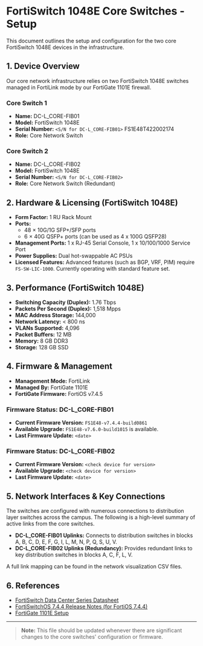 # FortiSwitch 1048E Core Switches - Setup

This document outlines the setup and configuration for the two core FortiSwitch 1048E devices in the infrastructure.

## 1. Device Overview

Our core network infrastructure relies on two FortiSwitch 1048E switches managed in FortiLink mode by our FortiGate 1101E firewall.

### Core Switch 1
- **Name:** DC-L_CORE-FIB01
- **Model:** FortiSwitch 1048E
- **Serial Number:** `<S/N for DC-L_CORE-FIB01>` FS1E48T422002174
- **Role:** Core Network Switch

### Core Switch 2
- **Name:** DC-L_CORE-FIB02
- **Model:** FortiSwitch 1048E
- **Serial Number:** `<S/N for DC-L_CORE-FIB02>`
- **Role:** Core Network Switch (Redundant)

## 2. Hardware & Licensing (FortiSwitch 1048E)
- **Form Factor:** 1 RU Rack Mount
- **Ports:**
  - 48 × 10G/1G SFP+/SFP ports
  - 6 × 40G QSFP+ ports (can be used as 4 x 100G QSFP28)
- **Management Ports:** 1 x RJ-45 Serial Console, 1 x 10/100/1000 Service Port
- **Power Supplies:** Dual hot-swappable AC PSUs
- **Licensed Features:** Advanced features (such as BGP, VRF, PIM) require `FS-SW-LIC-1000`. Currently operating with standard feature set.

## 3. Performance (FortiSwitch 1048E)
- **Switching Capacity (Duplex):** 1.76 Tbps
- **Packets Per Second (Duplex):** 1,518 Mpps
- **MAC Address Storage:** 144,000
- **Network Latency:** < 800 ns
- **VLANs Supported:** 4,096
- **Packet Buffers:** 12 MB
- **Memory:** 8 GB DDR3
- **Storage:** 128 GB SSD

## 4. Firmware & Management
- **Management Mode:** FortiLink
- **Managed By:** FortiGate 1101E
- **FortiGate Firmware:** FortiOS v7.4.5

### Firmware Status: DC-L_CORE-FIB01
- **Current Firmware Version:** `FS1E48-v7.4.4-build0861`
- **Available Upgrade:** `FS1E48-v7.6.0-build1015` is available.
- **Last Firmware Update:** `<date>`

### Firmware Status: DC-L_CORE-FIB02
- **Current Firmware Version:** `<check device for version>`
- **Available Upgrade:** `<check device for version>`
- **Last Firmware Update:** `<date>`

## 5. Network Interfaces & Key Connections
The switches are configured with numerous connections to distribution layer switches across the campus. The following is a high-level summary of active links from the core switches.

- **DC-L_CORE-FIB01 Uplinks:** Connects to distribution switches in blocks A, B, C, D, E, F, G, I, L, M, N, P, Q, S, U, V.
- **DC-L_CORE-FIB02 Uplinks (Redundancy):** Provides redundant links to key distribution switches in blocks A, C, F, L, V.

A full link mapping can be found in the network visualization CSV files.

## 6. References
- [FortiSwitch Data Center Series Datasheet](./fortiswitch-docs/FortiSwitch_Data_Center_Series.md)
- [FortiSwitchOS 7.4.4 Release Notes (for FortiOS 7.4.4)](./fortiswitch-docs/FortiSwitchOS-7.4.3-FortiLink-Release-Notes-(FortiOS-7.4.4).md)
- [FortiGate 1101E Setup](./fortigate-1101E-setup.md)

---

> **Note:** This file should be updated whenever there are significant changes to the core switches' configuration or firmware. 